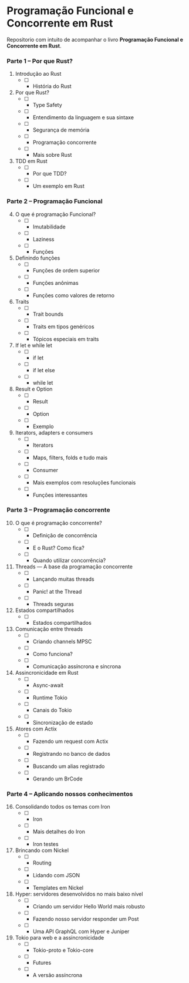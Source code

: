 # Programação Funcional e Concorrente em Rust   
   
Repositorio com intuito de acompanhar o livro **Programação Funcional e Concorrente em Rust**.


### Parte 1 – Por que Rust?
1. Introdução ao Rust
    - [ ] - História do Rust
2. Por que Rust?
    - [ ] - Type Safety
    - [ ] - Entendimento da linguagem e sua sintaxe
    - [ ] - Segurança de memória
    - [ ] - Programação concorrente
    - [ ] - Mais sobre Rust
3. TDD em Rust
    - [ ] - Por que TDD?
    - [ ] - Um exemplo em Rust

### Parte 2 – Programação Funcional
4. O que é programação Funcional?
    - [ ] - Imutabilidade
    - [ ] - Laziness
    - [ ] - Funções
5. Definindo funções
    - [ ] - Funções de ordem superior
    - [ ] - Funções anônimas
    - [ ] - Funções como valores de retorno
6. Traits
    - [ ] - Trait bounds
    - [ ] - Traits em tipos genéricos
    - [ ] - Tópicos especiais em traits
7. If let e while let
    - [ ] - if let
    - [ ] - if let else
    - [ ] - while let
8. Result e Option
    - [ ] - Result
    - [ ] - Option
    - [ ] - Exemplo
9. Iterators, adapters e consumers
    - [ ] - Iterators
    - [ ] - Maps, filters, folds e tudo mais
    - [ ] - Consumer
    - [ ] - Mais exemplos com resoluções funcionais
    - [ ] - Funções interessantes

### Parte 3 – Programação concorrente

10. O que é programação concorrente?
    - [ ] - Definição de concorrência
    - [ ] - E o Rust? Como fica?
    - [ ] - Quando utilizar concorrência?

11. Threads — A base da programação concorrente
    - [ ] - Lançando muitas threads
    - [ ] - Panic! at the Thread
    - [ ] - Threads seguras

12. Estados compartilhados
    - [ ] - Estados compartilhados

13. Comunicação entre threads
    - [ ] - Criando channels MPSC
    - [ ] - Como funciona?
    - [ ] - Comunicação assíncrona e síncrona

14. Assincronicidade em Rust
    - [ ] - Async-await
    - [ ] - Runtime Tokio
    - [ ] - Canais do Tokio
    - [ ] - Sincronização de estado

15. Atores com Actix
    - [ ] - Fazendo um request com Actix
    - [ ] - Registrando no banco de dados
    - [ ] - Buscando um alias registrado
    - [ ] - Gerando um BrCode

### Parte 4 – Aplicando nossos conhecimentos

16. Consolidando todos os temas com Iron
    - [ ] - Iron
    - [ ] - Mais detalhes do Iron
    - [ ] - Iron testes

17. Brincando com Nickel
    - [ ] - Routing
    - [ ] - Lidando com JSON
    - [ ] - Templates em Nickel

18. Hyper: servidores desenvolvidos no mais baixo nível
    - [ ] - Criando um servidor Hello World mais robusto
    - [ ] - Fazendo nosso servidor responder um Post
    - [ ] - Uma API GraphQL com Hyper e Juniper

19. Tokio para web e a assincronicidade
    - [ ] - Tokio-proto e Tokio-core
    - [ ] - Futures
    - [ ] - A versão assíncrona
